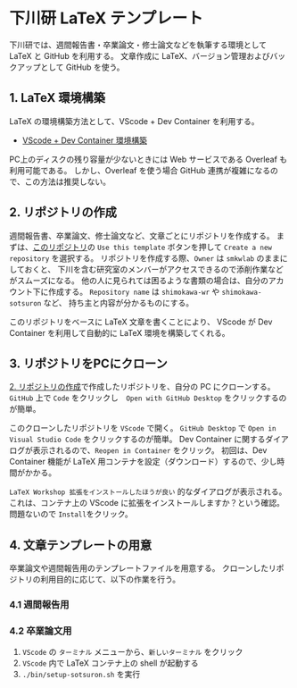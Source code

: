 # 下川研 LaTeX テンプレート

下川研では、週間報告書・卒業論文・修士論文などを執筆する環境として LaTeX と GitHub を利用する。
文章作成に LaTeX、バージョン管理およびバックアップとして GitHub を使う。

## 1. LaTeX 環境構築
LaTeX の環境構築方法として、VScode + Dev Container を利用する。

- [VScode + Dev Container 環境構築](SETUP-DevContainer.md)

PC上のディスクの残り容量が少ないときには Web サービスである Overleaf も利用可能である。
しかし、Overleaf を使う場合 GitHub 連携が複雑になるので、この方法は推奨しない。

## 2. リポジトリの作成
週間報告書、卒業論文、修士論文など、文章ごとにリポジトリを作成する。
まずは、[このリポジトリ](https://github.com/smkwlab/latex-environment)の
`Use this template` ボタンを押して 
`Create a new repository` を選択する。
リポジトリを作成する際、`Owner` は `smkwlab` のままにしておくと、
下川を含む研究室のメンバーがアクセスできるので添削作業などがスムーズになる。
他の人に見られては困るような書類の場合は、自分のアカウント下に作成する。
`Repository name` は `shimokawa-wr` や `shimokawa-sotsuron` など、
持ち主と内容が分かるものにする。

このリポジトリをベースに LaTeX 文章を書くことにより、
VScode が Dev Container を利用して自動的に LaTeX 環境を構築してくれる。

## 3. リポジトリをPCにクローン
[2. リポジトリの作成](#2-リポジトリの作成)で作成したリポジトリを、自分の PC にクローンする。
`GitHub` 上で `Code` をクリックし　`Open with GitHub Desktop` をクリックするのが簡単。

このクローンしたリポジトリを `VScode` で開く。
`GitHub Desktop` で `Open in Visual Studio Code` をクリックするのが簡単。
Dev Container に関するダイアログが表示されるので、`Reopen in Container` をクリック。
初回は、Dev Container 機能が LaTeX 用コンテナを設定（ダウンロード）するので、少し時間がかかる。

`LaTeX Workshop 拡張をインストールしたほうが良い` 的なダイアログが表示される。
これは、コンテナ上の VScode に拡張をインストールしますか？という確認。
問題ないので `Install`をクリック。


## 4. 文章テンプレートの用意

卒業論文や週間報告用のテンプレートファイルを用意する。
クローンしたリポジトリの利用目的に応じて、以下の作業を行う。

### 4.1 週間報告用

### 4.2 卒業論文用

1. `VScode` の `ターミナル` メニューから、`新しいターミナル` をクリック
2. `VScode` 内で LaTeX コンテナ上の shell が起動する
3. `./bin/setup-sotsuron.sh` を実行
